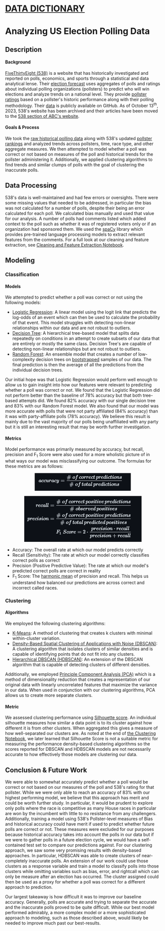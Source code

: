 # [DATA DICTIONARY](https://github.com/fivethirtyeight/data/tree/master/pollster-ratings)

# Analyzing US Election Polling Data
## Description
#### Background 
[FiveThirtyEight (538)](https://fivethirtyeight.com/about-us/) is a website that has historically investigated and reported on polls, economics, and sports through a statistical and data analytical lense. Their [election forecast](https://projects.fivethirtyeight.com/2022-election-forecast/) uses aggregates of polls and ratings about individual polling organizations (pollsters) to predict who will win elections and analyze trends on a national level. They provide [pollster ratings](https://projects.fivethirtyeight.com/pollster-ratings/) based on a pollster's historic performance along with their polling methodology. Their [data](https://github.com/fivethirtyeight/data/tree/master/pollster-ratings) is publicly available on GitHub. As of October 13<sup>th</sup>, 2023, 538's website has been archived and their articles have been moved to the [538 section of ABC's website](https://abcnews.go.com/538).

#### Goals & Process
We took the [raw historical polling data](/data/raw-polls.csv) along with 538's updated [pollster rankings](/data/pollster-ratings.csv) and analyzed trends across pollsters, time, race type, and other aggregate measures. We then attempted to model whether a poll was correct or not based on measures of the poll and historical trends for the pollster administering it. Additionally, we applied clustering algorithms to find trends and similar clumps of polls with the goal of clustering the inaccurate polls. 

## Data Processing
538's data is well-maintained and had few errors or oversights. There were some missing values that needed to be addressed, in particular the bias was not calculated for a number of polls, despite their being an error calculated for each poll. We calculated bias manually and used that value for our analysis. A number of polls had comments listed which added context to the poll such as whether it was of registered voters only or if an organization had sponsored them. We used the [spaCy](https://spacy.io/) library which provides pre-trained language processing models to extract relevant features from the comments. For a full look at our cleaning and feature extraction, see [Cleaning and Feature Extraction Notebook](/code/01-Cleaning_and_Feature_Extraction.ipynb).

## Modeling

### Classification

#### Models
We attempted to predict whether a poll was correct or not using the following models:
- [Logistic Regression](https://en.wikipedia.org/wiki/Logistic_regression): A linear model using the logit link that predicts the log-odds of an event which can then be used to calculate the probability of that event. This model struggles with detecting non-linear relationships within our data and are not robust to outliers.
- [Decision Tree](https://en.wikipedia.org/wiki/Decision_tree): A hierarchical tree-based model that splits data repeatedly on conditions in an attempt to create subsets of our data that are entirely or mostly the same class. Decision Tree's are capable of detecting non-linear relationships but are not robust to outliers. 
- [Random Forest](https://en.wikipedia.org/wiki/Random_forest): An ensemble model that creates a number of low-complexity decision trees on [bootstrapped](https://en.wikipedia.org/wiki/Bootstrapping_(statistics)) samples of our data. The final prediction is then the average of all the predictions from the individual decision trees.

Our initial hope was that Logistic Regression would perform well enough to allow us to gain insight into how our features were relevant to predicting whether a poll was correct or not. We found that the Logistic Regression did not perform better than the baseline of 78% accuracy but that both tree-based attempts did. We found 82% accuracy with our single decision tree and 83% with our Random Forest model. We also found that our model was more accurate with polls that were not party affiliated (84% accuracy) than it was with party-affiliate polls (78% accuracy). We believe this result is mainly due to the vast majority of our polls being unaffiliated with any party but it is still an interesting result that may be worth further investigation.
#### Metrics
Model performance was primarily measured by accuracy, but recall, precision and F<sub>1</sub> Score were also used for a more wholistic picture of in what ways our model was misclassifying our outcome. The formulas for these metrics are as follows:

<p align="center">
    <img src="./images/accuracy.png" />
</p>
<p align="center">
    <img src="./images/other_metrics.png" />
</p>

- Accuracy: The overall rate at which our model predicts correctly
- Recall (Sensitivity): The rate at which our model correctly classifies correct polls as correct
- Precision (Positive Predictive Value): The rate at which our model's predicted correct polls are correct in reality
- F<sub>1</sub> Score: The [harmonic mean](https://en.wikipedia.org/wiki/Harmonic_mean) of precision and recall. This helps us understand how balanced our predictions are across correct and incorrect called races.


### Clustering

#### Algorithms
We employed the following clustering algorithms:
- [K-Means](https://en.wikipedia.org/wiki/K-means_clustering): A method of clustering that creates k clusters with minimal within-cluster variation.
- [Density-Based Spatial Clustering of Applications with Noise (DBSCAN)](https://en.wikipedia.org/wiki/DBSCAN): A clustering algorithm that isolates clusters of similar densities and is capable of identifying points that do not fit into any clusters.
- [Hierarchical DBSCAN (HDBSCAN)](https://hdbscan.readthedocs.io/en/latest/how_hdbscan_works.html): An extension of the DBSCAN algorithm that is capable of detecting clusters of different densities.

Additionally, we employed [Principle Component Analysis (PCA)](https://www.sartorius.com/en/knowledge/science-snippets/what-is-principal-component-analysis-pca-and-how-it-is-used-507186) which is a method of dimensionality reduction that creates a representation of our original data with linearly uncorrelated features that maximize the variance in our data. When used in conjunction with our clustering algorithms, PCA allows us to create more separate clusters. 
#### Metric
We assessed clustering performance using [Silhouette score](https://en.wikipedia.org/wiki/Silhouette_(clustering)). An individual silhouette measures how similar a data point is to its cluster against how different it is from other clusters. When aggregated this gives a measure of how well-separated our clusters are. As noted at the end of [the Clustering Notebook](/code/04-Clustering.ipynb), we later learned that Silhouette Score is not a suitable metric for measuring the performance density-based clustering algorithms so the scores reported for DBSCAN and HDBSCAN models are not necessarily accurate to how effectively those models are clustering our data.
## Conclusion & Future Work
We were able to somewhat accurately predict whether a poll would be correct or not based on our measures of the poll and 538's rating for that pollster. While we were only able to reach an accuracy of 83% with our highest performing model, we believe that this approach has merit and could be worth further study. In particular, it would be prudent to explore only polls where the race is competitive as many House races in particular are won by the incumbent with little to no resistance from any challengers. Additionally, training a model using 538's Pollster-level measures of Bias and historical accuracy could have merit if used to predict whether future polls are correct or not. These measures were excluded for our purposes because historical accuracy takes into account the polls in our data but if we were to gather polls in a future election cycle, we would have a self-contained test set to compare our predictions against. For our clustering approach, we saw some very promising results with density-based approaches. In particular, HDBSCAN was able to create clusters of near-completely inaccurate polls. An extension of our work could use those clusters as a response variable and train a model to classify polls into those clusters while omitting variables such as bias, error, and rightcall which can only be measure after an election has occurred. The cluster assigned could then be used as a proxy for whether a poll was correct for a different approach to prediction.

Our largest takeaway is how difficult it was to improve our baseline accuracy. Generally, polls are accurate and trying to separate the accurate and the inaccurate polls proved to be quite difficult. While our best model performed admirably, a more complex model or a more sophisticated approach to modeling, such as those described above, would likely be needed to improve much past our best-results.